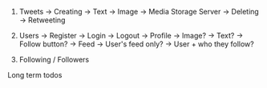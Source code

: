 1. Tweets
    -> Creating
        -> Text
        -> Image -> Media Storage Server
    -> Deleting
    -> Retweeting

2. Users
    -> Register
    -> Login
    -> Logout
    -> Profile
        -> Image?
        -> Text?
        -> Follow button?
    -> Feed
        -> User's feed only?
        -> User + who they follow?

3. Following / Followers

Long term todos